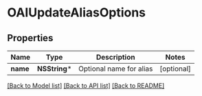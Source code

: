 # OAIUpdateAliasOptions

## Properties
Name | Type | Description | Notes
------------ | ------------- | ------------- | -------------
**name** | **NSString*** | Optional name for alias | [optional] 

[[Back to Model list]](../README.md#documentation-for-models) [[Back to API list]](../README.md#documentation-for-api-endpoints) [[Back to README]](../README.md)


